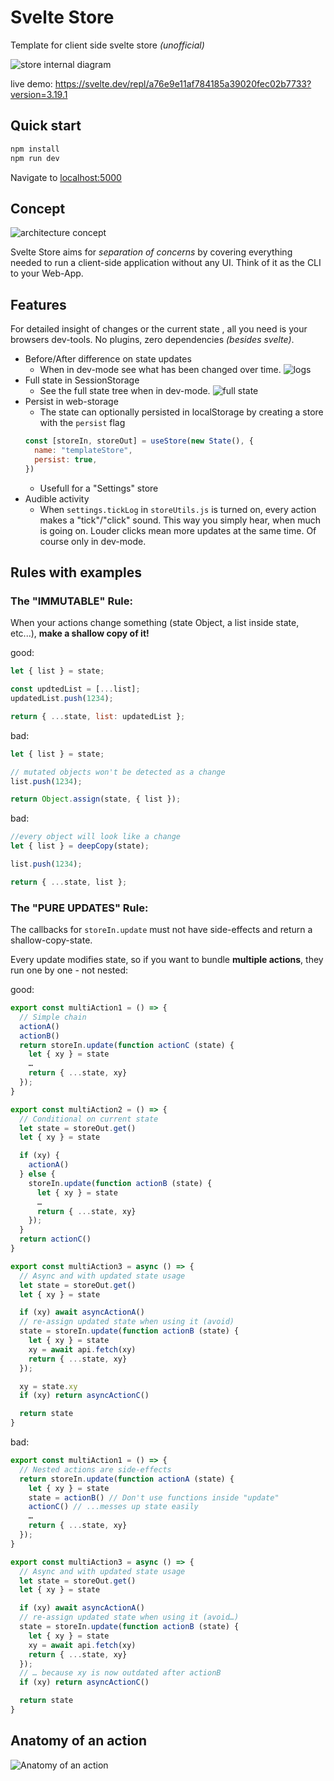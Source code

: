 # Svelte Store

Template for client side svelte store _(unofficial)_

![store internal diagram](./docs/Svelte%20Store.png)

live demo: https://svelte.dev/repl/a76e9e11af784185a39020fec02b7733?version=3.19.1

## Quick start

```bash
npm install
npm run dev
```

Navigate to [localhost:5000](http://localhost:5000)

## Concept

![architecture concept](./docs/Svelte%20Store%20Architecture%20Concept.png)

Svelte Store aims for *separation of concerns* by covering everything needed to run a client-side application without any UI. Think of it as the CLI to your Web-App.

## Features

For detailed insight of changes or the current state , all you need is your browsers dev-tools. No plugins, zero dependencies _(besides svelte)_.

- Before/After difference on state updates
  - When in dev-mode see what has been changed over time.
  ![logs](./docs/logs.png)
- Full state in SessionStorage  
  - See the full state tree when in dev-mode.
  ![full state](./docs/full-state.png)
- Persist in web-storage
  - The state can optionally persisted in localStorage by creating a store with the `persist` flag
  ```js
  const [storeIn, storeOut] = useStore(new State(), {
    name: "templateStore",
    persist: true,
  })
  ```
  - Usefull for a "Settings" store
- Audible activity
  - When `settings.tickLog` in `storeUtils.js` is turned on, every action makes a "tick"/"click" sound. This way you simply hear, when much is going on. Louder clicks mean more updates at the same time. Of course only in dev-mode.

## Rules with examples

### The "IMMUTABLE" Rule:

When your actions change something (state Object, a list inside state, etc...), **make a shallow copy of it!**

good:

```javascript
let { list } = state;

const updtedList = [...list];
updatedList.push(1234);

return { ...state, list: updatedList };
```

bad:

```javascript
let { list } = state;

// mutated objects won't be detected as a change
list.push(1234);

return Object.assign(state, { list });
```

bad:

```javascript
//every object will look like a change
let { list } = deepCopy(state);

list.push(1234);

return { ...state, list };
```

### The "PURE UPDATES" Rule:

The callbacks for `storeIn.update` must not have side-effects and return a shallow-copy-state.

Every update modifies state, so if you want to bundle **multiple actions**, they run one by one - not nested:

good:

```javascript
export const multiAction1 = () => {
  // Simple chain
  actionA()
  actionB()
  return storeIn.update(function actionC (state) {
    let { xy } = state
    …
    return { ...state, xy}
  });
}

export const multiAction2 = () => {
  // Conditional on current state
  let state = storeOut.get()
  let { xy } = state

  if (xy) {
    actionA()
  } else {
    storeIn.update(function actionB (state) {
      let { xy } = state
      …
      return { ...state, xy}
    });
  }
  return actionC()
}

export const multiAction3 = async () => {
  // Async and with updated state usage
  let state = storeOut.get()
  let { xy } = state

  if (xy) await asyncActionA()
  // re-assign updated state when using it (avoid)
  state = storeIn.update(function actionB (state) {
    let { xy } = state
    xy = await api.fetch(xy)
    return { ...state, xy}
  });

  xy = state.xy
  if (xy) return asyncActionC()

  return state
}
```

bad:

```javascript
export const multiAction1 = () => {
  // Nested actions are side-effects
  return storeIn.update(function actionA (state) {
    let { xy } = state
    state = actionB() // Don't use functions inside "update"
    actionC() // ...messes up state easily
    …
    return { ...state, xy}
  });
}

export const multiAction3 = async () => {
  // Async and with updated state usage
  let state = storeOut.get()
  let { xy } = state

  if (xy) await asyncActionA()
  // re-assign updated state when using it (avoid…)
  state = storeIn.update(function actionB (state) {
    let { xy } = state
    xy = await api.fetch(xy)
    return { ...state, xy}
  });
  // … because xy is now outdated after actionB
  if (xy) return asyncActionC()

  return state
}
```

## Anatomy of an action

![Anatomy of an action](./docs/Svelte%20Store%20Action%20Anatomy.png)

